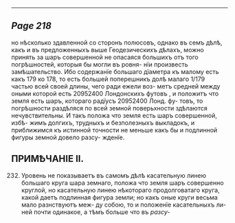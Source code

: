

---
*Page 218*
---

но нѣсколько здавленной со сторонъ полюсовъ, однако въ семъ дѣлѣ, какъ и въ предложенныхъ выше Геодезическихъ дѣлахъ, можно принять за шаръ совершенной не опасаяся большихъ отъ того погрѣшностей, которыя бы могли въ ровня- нїи произвесть замѣшательство. Ибо содержанїе большаго дїаметра къ малому есть какъ 179 ко 178, то есть большей поперешникъ долѣ малаго 1/179 частью всей своей длины, чего ради ежели воз- метъ средней между оными которой есть 20952400 Лондонскихъ футовъ , и положитъ что земля есть шаръ, котораго радїусъ 20952400 Лонд. фу- товъ, то погрѣшности раздѣляся по всей земной поверьхности здѣлаются нечувствительны. И такъ положа что земля есть шаръ совершенной, избѣ- жимъ долгихъ, трудныхъ и безполезныхъ выкладокъ, и приближимся къ истинной точности не меньше какъ бы и подлинной фигуры земной довело разсу- жденїе.
## ПРИМѢЧАНІЕ ІІ.
232. Уровень не показываетъ въ самомъ дѣлѣ касательную линею большаго круга шара земнаго, положа что земля шаръ совершенно круглой, но касательную линею нѣкотораго продолговатаго круга, какой даетъ подлинная фигура земли; но какъ оные круги весьма мало разнствуютъ меж- ду собою, то и положенїе касательныхъ ли- ней почти одинакое, а тѣмъ больше что въ
*разсу-*
